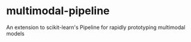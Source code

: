 # multimodal-pipeline
An extension to scikit-learn's Pipeline for rapidly prototyping multimodal models
